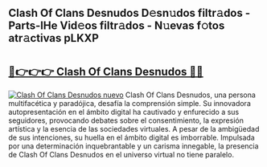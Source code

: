 ## Clash Of Clans Desnudos D𝚎sn𝚞dos filtr𝚊dos - Parts-lHe Vid𝚎os filtr𝚊dos - N𝚞evas f𝚘tos atr𝚊ctivas pLKXP

# <h2><a href="http://mb94c4.tromn.icu/?c=Clash+Of+Clans+Desnudos">🔗👉👉👉 Clash Of Clans Desnudos 🔗🔗</a></h2>

[![Clash Of Clans Desnudos nuevo](https://i.imgur.com/pEAQMta.gif)](http://mb94c4.tromn.icu/?c=Clash+Of+Clans+Desnudos)
Clash Of Clans Desnudos, una persona multifacética y paradójica, desafía la comprensión simple. Su innovadora autopresentación en el ámbito digital ha cautivado y enfurecido a sus seguidores, provocando debates sobre el consentimiento, la expresión artística y la esencia de las sociedades virtuales. A pesar de la ambigüedad de sus intenciones, su huella en el ámbito digital es imborrable. Impulsada por una determinación inquebrantable y un carisma innegable, la presencia de Clash Of Clans Desnudos en el universo virtual no tiene paralelo.
